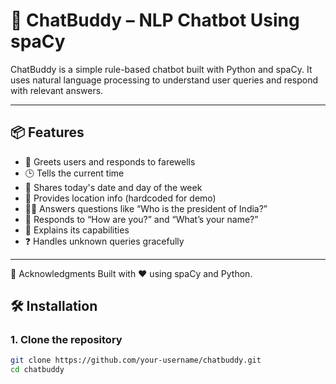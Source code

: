 # 🤖 ChatBuddy – NLP Chatbot Using spaCy

ChatBuddy is a simple rule-based chatbot built with Python and spaCy. It uses natural language processing to understand user queries and respond with relevant answers.

---

## 📦 Features

- 👋 Greets users and responds to farewells  
- 🕒 Tells the current time  
- 📅 Shares today's date and day of the week  
- 📍 Provides location info (hardcoded for demo)  
- 🧑‍💼 Answers questions like “Who is the president of India?”  
- 🙋 Responds to “How are you?” and “What’s your name?”  
- 🤖 Explains its capabilities  
- ❓ Handles unknown queries gracefully  

---
🙌 Acknowledgments
Built with ❤️ using spaCy and Python.


## 🛠 Installation

### 1. Clone the repository

```bash
git clone https://github.com/your-username/chatbuddy.git
cd chatbuddy

